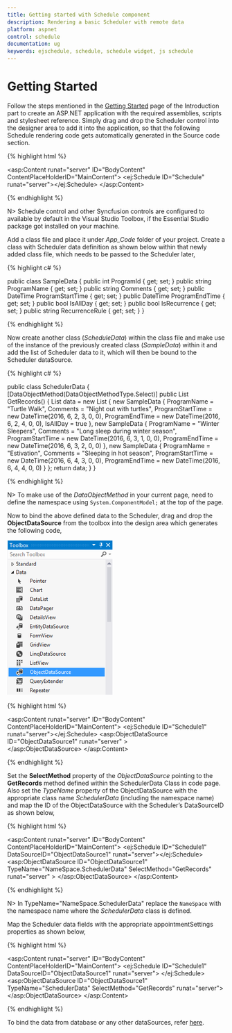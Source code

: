 ```yaml
---
title: Getting started with Schedule component	
description: Rendering a basic Scheduler with remote data
platform: aspnet
control: schedule
documentation: ug
keywords: ejschedule, schedule, schedule widget, js schedule 
---
```

# Getting Started

Follow the steps mentioned in the [Getting Started](http://help.syncfusion.com/aspnet/getting-started#manual-integration-of-syncfusion-aspnet-controls-into-the-newexisting-application) page of the Introduction part to create an ASP.NET application with the required assemblies, scripts and stylesheet reference.
Simply drag and drop the Scheduler control into the designer area to add it into the application, so that the following Schedule rendering code gets automatically generated in the Source code section.

{% highlight html %}

<asp:Content runat="server" ID="BodyContent" ContentPlaceHolderID="MainContent">
    <ej:Schedule ID="Schedule" runat="server"></ej:Schedule>
</asp:Content>

{% endhighlight %}

N> Schedule control and other Syncfusion controls are configured to available by default in the Visual Studio Toolbox, if the Essential Studio package got installed on your machine.

Add a class file and place it under *App_Code* folder of your project. Create a class with Scheduler data definition as shown below within that newly added class file, which needs to be passed to the Scheduler later,

{% highlight c# %}

public class SampleData
{
    public int ProgramId { get; set; }
    public string ProgramName { get; set; }
    public string Comments { get; set; }
    public DateTime ProgramStartTime { get; set; }
    public DateTime ProgramEndTime { get; set; }
    public bool IsAllDay { get; set; }
    public bool IsRecurrence { get; set; }
    public string RecurrenceRule { get; set; }
}

{% endhighlight %}

Now create another class (*ScheduleData*) within the class file and make use of the instance of the previously created class (*SampleData*) within it and add the list of Scheduler data to it, which will then be bound to the Scheduler dataSource.

{% highlight c# %}

public class SchedulerData
{
    [DataObjectMethod(DataObjectMethodType.Select)]
    public List<SampleData> GetRecords()
    {
        List<SampleData> data = new List<SampleData> {
                new SampleData {
                    ProgramName = "Turtle Walk",
                    Comments = "Night out with turtles",
                    ProgramStartTime = new DateTime(2016, 6, 2, 3, 0, 0),
                    ProgramEndTime = new DateTime(2016, 6, 2, 4, 0, 0),
                    IsAllDay = true
                },
                new SampleData {
                    ProgramName = "Winter Sleepers",
                    Comments = "Long sleep during winter season",
                    ProgramStartTime = new DateTime(2016, 6, 3, 1, 0, 0),
                    ProgramEndTime = new DateTime(2016, 6, 3, 2, 0, 0)
                },
                new SampleData {
                    ProgramName = "Estivation",
                    Comments = "Sleeping in hot season",
                    ProgramStartTime = new DateTime(2016, 6, 4, 3, 0, 0),
                    ProgramEndTime = new DateTime(2016, 6, 4, 4, 0, 0)
                }
            };
        return data;
    }
}

{% endhighlight %}

N> To make use of the *DataObjectMethod* in your current page, need to define the namespace using `System.ComponentModel;` at the top of the page.

Now to bind the above defined data to the Scheduler, drag and drop the **ObjectDataSource** from the toolbox into the design area which generates the following code,

 ![](getting-started_images/toolbox-VS.png)
 
{% highlight html %}

<asp:Content runat="server" ID="BodyContent" ContentPlaceHolderID="MainContent">
    <ej:Schedule ID="Schedule1" runat="server"></ej:Schedule>
    <asp:ObjectDataSource ID="ObjectDataSource1" runat="server" >   
    </asp:ObjectDataSource>
</asp:Content>

{% endhighlight %}

Set the **SelectMethod** property of the _ObjectDataSource_ pointing to the **GetRecords** method defined within the SchedulerData Class in code page. Also set the *TypeName* property of the ObjectDataSource with the appropriate class name *SchedulerData* (including the namespace name) and map the ID of the ObjectDataSource with the Scheduler’s DataSourceID as shown below,

{% highlight html %}

<asp:Content runat="server" ID="BodyContent" ContentPlaceHolderID="MainContent">
    <ej:Schedule ID="Schedule1" DataSourceID="ObjectDataSource1" runat="server"></ej:Schedule>
    <asp:ObjectDataSource ID="ObjectDataSource1" TypeName="NameSpace.SchedulerData" SelectMethod="GetRecords" runat="server" > </asp:ObjectDataSource>
</asp:Content>

{% endhighlight %}

N> In TypeName="NameSpace.SchedulerData" replace the `NameSpace` with the namespace name where the *SchedulerData* class is defined.

Map the Scheduler data fields with the appropriate appointmentSettings properties as shown below,

{% highlight html %}

<asp:Content runat="server" ID="BodyContent" ContentPlaceHolderID="MainContent">
    <ej:Schedule ID="Schedule1" DataSourceID="ObjectDataSource1" runat="server">
            <AppointmentSettings Id="ProgramId" Subject="ProgramName" AllDay="IsAllDay" StartTime="ProgramStartTime" EndTime="ProgramEndTime" Description="Comments" Recurrence="IsRecurrence" RecurrenceRule="RecurrenceRule"/>
    </ej:Schedule>
    <asp:ObjectDataSource ID="ObjectDataSource1" TypeName="SchedulerData" SelectMethod="GetRecords" runat="server"> </asp:ObjectDataSource>
</asp:Content>

{% endhighlight %}

To bind the data from database or any other dataSources, refer [here](/aspnet/schedule/data-binding).